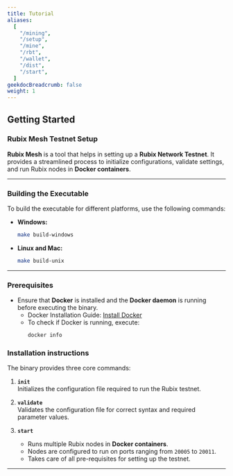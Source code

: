 ```yaml
---
title: Tutorial
aliases:
  [
    "/mining",
    "/setup",
    "/mine",
    "/rbt",
    "/wallet",
    "/dist",
    "/start",
  ]
geekdocBreadcrumb: false
weight: 1
---
```


## Getting Started
 
 ### Rubix Mesh Testnet Setup

**Rubix Mesh** is a tool that helps in setting up a **Rubix Network Testnet**. It provides a streamlined process to initialize configurations, validate settings, and run Rubix nodes in **Docker containers**. 

---

### Building the Executable

To build the executable for different platforms, use the following commands:

- **Windows:**  
  ```bash
  make build-windows
  ```
- **Linux and Mac:**
   ```bash
  make build-unix
  ```

---
 
 ### Prerequisites

- Ensure that **Docker** is installed and the **Docker daemon** is running before executing the binary.  
   - Docker Installation Guide: [Install Docker](https://docs.docker.com/get-docker/)  
   - To check if Docker is running, execute:  
     ```bash
     docker info
     ```

 ### Installation instructions

The binary provides three core commands:

1. **`init`**  
   Initializes the configuration file required to run the Rubix testnet.

2. **`validate`**  
   Validates the configuration file for correct syntax and required parameter values.

3. **`start`**  
   - Runs multiple Rubix nodes in **Docker containers**.  
   - Nodes are configured to run on ports ranging from `20005` to `20011`.  
   - Takes care of all pre-requisites for setting up the testnet.

---